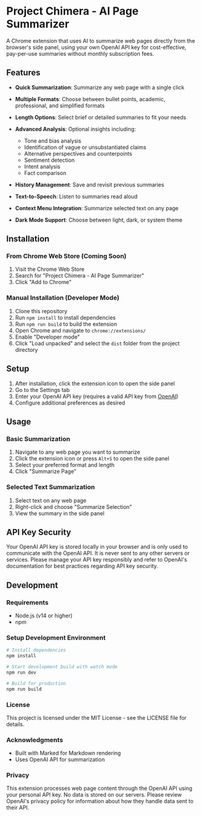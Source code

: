 # Project Chimera - AI Page Summarizer

A Chrome extension that uses AI to summarize web pages directly from the browser's side panel, using your own OpenAI API key for cost-effective, pay-per-use summaries without monthly subscription fees.

## Features

- **Quick Summarization**: Summarize any web page with a single click
- **Multiple Formats**: Choose between bullet points, academic, professional, and simplified formats
- **Length Options**: Select brief or detailed summaries to fit your needs
- **Advanced Analysis**: Optional insights including:
  - Tone and bias analysis
  - Identification of vague or unsubstantiated claims
  - Alternative perspectives and counterpoints
  - Sentiment detection
  - Intent analysis
  - Fact comparison

- **History Management**: Save and revisit previous summaries
- **Text-to-Speech**: Listen to summaries read aloud
- **Context Menu Integration**: Summarize selected text on any page
- **Dark Mode Support**: Choose between light, dark, or system theme

## Installation

### From Chrome Web Store (Coming Soon)
1. Visit the Chrome Web Store
2. Search for "Project Chimera - AI Page Summarizer"
3. Click "Add to Chrome"

### Manual Installation (Developer Mode)
1. Clone this repository
2. Run `npm install` to install dependencies
3. Run `npm run build` to build the extension
4. Open Chrome and navigate to `chrome://extensions/`
5. Enable "Developer mode"
6. Click "Load unpacked" and select the `dist` folder from the project directory

## Setup

1. After installation, click the extension icon to open the side panel
2. Go to the Settings tab
3. Enter your OpenAI API key (requires a valid API key from [OpenAI](https://platform.openai.com/))
4. Configure additional preferences as desired

## Usage

### Basic Summarization
1. Navigate to any web page you want to summarize
2. Click the extension icon or press `Alt+S` to open the side panel
3. Select your preferred format and length
4. Click "Summarize Page"

### Selected Text Summarization
1. Select text on any web page
2. Right-click and choose "Summarize Selection"
3. View the summary in the side panel

## API Key Security

Your OpenAI API key is stored locally in your browser and is only used to communicate with the OpenAI API. It is never sent to any other servers or services. Please manage your API key responsibly and refer to OpenAI's documentation for best practices regarding API key security.

## Development

### Requirements
- Node.js (v14 or higher)
- npm

### Setup Development Environment
```bash
# Install dependencies
npm install

# Start development build with watch mode
npm run dev

# Build for production
npm run build
```

### License
This project is licensed under the MIT License - see the LICENSE file for details.

### Acknowledgments
- Built with Marked for Markdown rendering
- Uses OpenAI API for summarization

### Privacy
This extension processes web page content through the OpenAI API using your personal API key. No data is stored on our servers. Please review OpenAI's privacy policy for information about how they handle data sent to their API.
